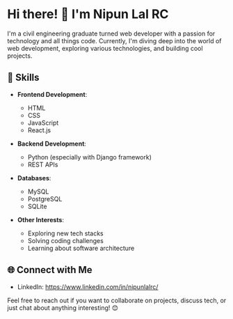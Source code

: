 # Hi there! 👋 I'm Nipun Lal RC

I'm a civil engineering graduate turned web developer with a passion for technology and all things code. Currently, I'm diving deep into the world of web development, exploring various technologies, and building cool projects.

## 🚀 Skills

- **Frontend Development**:
  - HTML
  - CSS
  - JavaScript
  - React.js

- **Backend Development**:
  - Python (especially with Django framework)
  - REST APIs

- **Databases**:
  - MySQL
  - PostgreSQL
  - SQLite

- **Other Interests**:
  - Exploring new tech stacks
  - Solving coding challenges
  - Learning about software architecture

## 🌐 Connect with Me

- LinkedIn: https://www.linkedin.com/in/nipunlalrc/

Feel free to reach out if you want to collaborate on projects, discuss tech, or just chat about anything interesting! 😊
